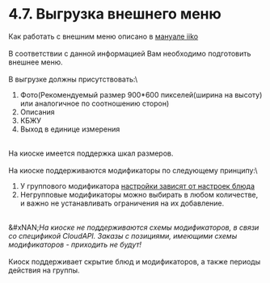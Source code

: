 # 4.7. Выгрузка внешнего меню

Как работать с внешним меню описано в [мануале iiko](https://ru.iiko.help/articles/?roistat_visit=5850322#!iikoweb/external-menu)\
\
В соответствии с данной информацией Вам необходимо подготовить внешнее меню.\
\
В выгрузке должны присутствовать:\


1. Фото(Рекомендуемый размер 900\*600 пикселей(ширина на высоту) или аналогичное по соотношению сторон)
2. Описания
3. КБЖУ
4. Выход в единице измерения

\
На киоске имеется поддержка шкал размеров.\
\
На киоске поддерживаются модификаторы по следующему принципу:\


1. У группового модификатора [настройки зависят от настроек блюда](https://nekassir.gitbook.io/nekassir/kak-nastroit/4.-podgotovte-iiko-k-integracii-s-kioskom/4.7.-vygruzka-vneshnego-menyu/4.7.1.-nastroiki-modifikatorov)
2. Негрупповые модификаторы можно выбирать в любом количестве, и важно не устанавливать ограничения на их добавление.

\
&#xNAN;_&#x41D;а киоске не поддерживаются схемы модификаторов, в связи со спецификой CloudAPI. Заказы с позициями, имеющими схемы модификаторов - приходить не будут!_\
\
Киоск поддерживает скрытие блюд и модификаторов, а также периоды действия на группы.
